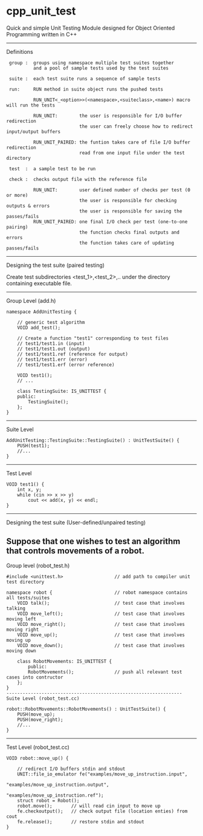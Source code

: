 cpp_unit_test
=============

Quick and simple Unit Testing Module designed for
Object Oriented Programming written in C++

*****************************************************************
Definitions

     group :  groups using namespace multiple test suites together
              and a pool of sample tests used by the test suites

     suite :  each test suite runs a sequence of sample tests

     run:     RUN method in suite object runs the pushed tests

              RUN_UNIT<_<option>>(<namespace>,<suiteclass>,<name>) macro will run the tests

	          RUN_UNIT:        the user is responsible for I/O buffer redirection
                               the user can freely choose how to redirect input/output buffers

              RUN_UNIT_PAIRED: the funtion takes care of file I/O buffer redirection
                               read from one input file under the test directory

     test  :  a sample test to be run

     check :  checks output file with the reference file

              RUN_UNIT:        user defined number of checks per test (0 or more)
                               the user is responsible for checking outputs & errors
                               the user is responsible for saving the passes/fails
              RUN_UNIT_PAIRED: one final I/O check per test (one-to-one pairing)
                               the function checks final outputs and errors
                               the function takes care of updating passes/fails


*****************************************************************
Designing the test suite (paired testing)

Create test subdirectories <test_1>,<test_2>,.. under the directory containing
executable file.

-----------------------------------------------------------------
Group Level (add.h)

    namespace AddUnitTesting {

        // generic test algorithm
        VOID add_test();

        // Create a function "test1" corresponding to test files
        // test1/test1.in (input)
        // test1/test1.out (output)
        // test1/test1.ref (reference for output)
        // test1/test1.err (error)
        // test1/test1.erf (error reference)

        VOID test1();
        // ...

        class TestingSuite: IS_UNITTEST {
        public:
            TestingSuite();
        };
    }

-----------------------------------------------------------------
Suite Level

    AddUnitTesting::TestingSuite::TestingSuite() : UnitTestSuite() {
        PUSH(test1);
        //...
    }

-----------------------------------------------------------------
Test Level

    VOID test1() {
        int x, y;
        while (cin >> x >> y)
            cout << add(x, y) << endl;
    }


*****************************************************************
Designing the test suite (User-defined/unpaired testing)

Suppose that one wishes to test an algorithm that controls movements of a robot.
-----------------------------------------------------------------
Group level (robot_test.h)

    #include <unittest.h>                   // add path to compiler unit test directory

    namespace robot {                       // robot namespace contains all tests/suites
        VOID talk();                        // test case that involves talking
        VOID move_left();                   // test case that involves moving left
        VOID move_right();                  // test case that involves moving right
        VOID move_up();                     // test case that involves moving up
        VOID move_down();                   // test case that involves moving down

        class RobotMovements: IS_UNITTEST {
            public:
            RobotMovements();               // push all relevant test cases into contructor
        };
    }
    -----------------------------------------------------------------
    Suite Level (robot_test.cc)

    robot::RobotMovements::RobotMovements() : UnitTestSuite() {
        PUSH(move_up);
        PUSH(move_right);
        //...
    }
-----------------------------------------------------------------
Test Level (robot_test.cc)

    VOID robot::move_up() {

        // redirect I/O buffers stdin and stdout
        UNIT::file_io_emulator fe("examples/move_up_instruction.input",
                                       "examples/move_up_instruction.output",
                                       "examples/move_up_instruction.ref");
        struct robot = Robot();
        robot.move();       // will read cin input to move up
        fe.checkoutput();   // check output file (location enties) from cout
        fe.release();       // restore stdin and stdout
    }
